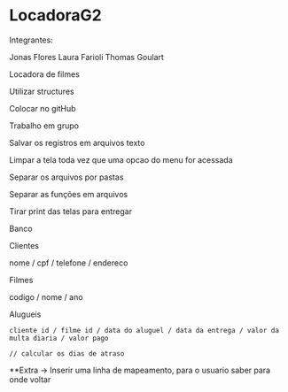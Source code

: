 # LocadoraG2

Integrantes:

Jonas Flores
Laura Farioli
Thomas Goulart

Locadora de filmes

Utilizar structures

Colocar no gitHub

Trabalho em grupo

Salvar os registros em arquivos texto

Limpar a tela toda vez que uma opcao do menu for acessada

Separar os arquivos por pastas

Separar as funções em arquivos

Tirar print das telas para entregar


Banco

Clientes

nome / cpf / telefone / endereco

Filmes

codigo / nome / ano
	
Alugueis

	cliente id / filme id / data do aluguel / data da entrega / valor da multa diaria / valor pago
	
	// calcular os dias de atraso
	


**Extra -> Inserir uma linha de mapeamento, para o usuario saber para onde voltar 
